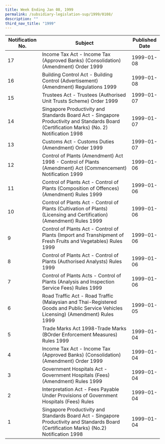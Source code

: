```yaml
---
title: Week Ending Jan 08, 1999
permalink: /subsidiary-legislation-sup/1999/0108/
description: ""
third_nav_title: "1999"
---
```

|Notification No.|Subject|Published Date|
|---|---|---|
|17|Income Tax Act - Income Tax (Approved Banks) (Consolidation) (Amendment) Order 1999|1999-01-08|
|16|Building Control Act - Building Control (Advertisement) (Amendment) Regulations 1999|1999-01-08|
|15|Trustees Act - Trustees (Authorised Unit Trusts Scheme) Order 1999|1999-01-07|
|14|Singapore Productivity and Standards Board Act - Singapore Productivity and Standards Board (Certification Marks) (No. 2) Notification 1998|1999-01-07|
|13|Customs Act - Customs Duties (Amendment) Order 1999|1999-01-07|
|12|Control of Plants (Amendment) Act 1998 - Control of Plants (Amendment) Act (Commencement) Notification 1999|1999-01-06|
|11|Control of Plants Act - Control of Plants (Composition of Offences) (Amendment) Rules 1999|1999-01-06|
|10|Control of Plants Act - Control of Plants (Cultivation of Plants) (Licensing and Certification) (Amendment) Rules 1999|1999-01-06|
|9|Control of Plants Act - Control of Plants (Import and Transhipment of Fresh Fruits and Vegetables) Rules 1999|1999-01-06|
|8|Control of Plants Act - Control of Plants (Authorised Analysts) Rules 1999|1999-01-06|
|7|Control of Plants Acts - Control of Plants (Analysis and Inspection Service Fees) Rules 1999|1999-01-06|
|6|Road Traffic Act - Road Traffic (Malaysian and Thai-Registered Goods and Public Service Vehicles Licensing) (Amendment) Rules 1999|1999-01-05|
|5|Trade Marks Act 1998-Trade Marks (BOrder Enforcement Measures) Rules 1999|1999-01-04|
|4|Income Tax Act - Income Tax (Approved Banks) (Consolidation) (Amendment) Order 1999|1999-01-04|
|3|Government Hospitals Act - Government Hospitals (Fees) (Amendment) Rules 1999|1999-01-04|
|2|Interpretation Act - Fees Payable Under Provisions of Government Hospitals (Fees) Rules|1999-01-04|
|1|Singapore Productivity and Standards Board Act - Singapore Productivity and Standards Board (Certification Marks) (No.2) Notification 1998|1999-01-04|